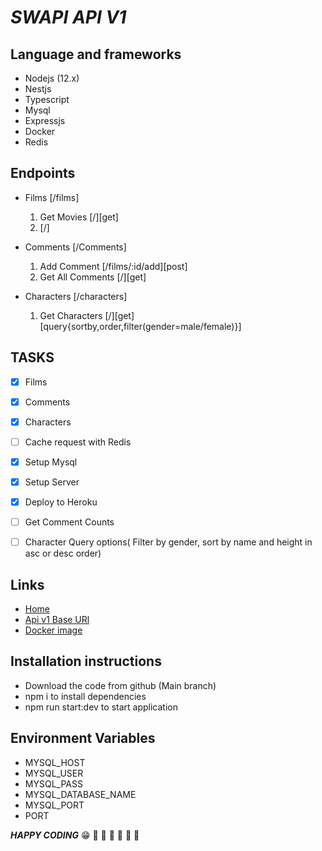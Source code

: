 #  ***SWAPI API V1***
## Language and frameworks
- Nodejs (12.x)
- Nestjs
- Typescript
- Mysql
- Expressjs
- Docker
- Redis
## Endpoints
- Films [/films]
  1. Get Movies [/][get]
  2.  [/]
    
- Comments [/Comments]
  1. Add Comment [/films/:id/add][post]
  2. Get All Comments [/][get]
    
- Characters [/characters]
  1. Get Characters [/][get][query{sortby,order,filter(gender=male/female)}]

## TASKS
- [x] Films
- [x] Comments
- [x] Characters
- [ ] Cache request with Redis
- [x] Setup Mysql
- [x] Setup Server
- [x] Deploy to Heroku
- [ ] Get Comment Counts
- [ ] Character Query options( Filter by gender, sort by name and height in asc or desc order)


## Links
- [Home](https://swapi-dev.herokuapp.com)
- [Api v1 Base URl](https://swapi-dev.herokuapp.com/api/v1)
- [Docker image](https://hub.docker.com/r/olajuwon/swapi-dev)

## Installation instructions
- Download the code from github (Main branch)
- npm i to install dependencies
- npm run start:dev to  start application

## Environment Variables
- MYSQL_HOST
- MYSQL_USER
- MYSQL_PASS
- MYSQL_DATABASE_NAME
- MYSQL_PORT
- PORT

***HAPPY CODING***
:grin:
:rocket: :rocket: :rocket: :rocket: :rocket: :rocket:
